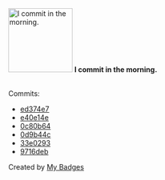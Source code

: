 <img src="https://my-badges.github.io/my-badges/morning-commits.png" alt="I commit in the morning." title="I commit in the morning." width="128">
<strong>I commit in the morning.</strong>
<br><br>

Commits:

- <a href="https://github.com/HorebZ/HorebZ/commit/ed374e70bf3e8026d8f8420f00102d436bc49fb1">ed374e7</a>
- <a href="https://github.com/HorebZ/HorebZ/commit/e40e14ecbaa3b6a76257f62e0b12f59238df50f4">e40e14e</a>
- <a href="https://github.com/HorebZ/HorebZ/commit/0c80b64f76627268160e17efb586129a603fb10f">0c80b64</a>
- <a href="https://github.com/HorebZ/HorebZ/commit/0d9b44c21f5efaa387801abc5060b9e2c623b698">0d9b44c</a>
- <a href="https://github.com/HorebZ/HorebZ/commit/33e02933d8fb55fa116c439a1e96a84bcb09c906">33e0293</a>
- <a href="https://github.com/HorebZ/HorebZ/commit/9716deb4fcd6efa887e47267365eaa14357d2b71">9716deb</a>


Created by <a href="https://github.com/my-badges/my-badges">My Badges</a>